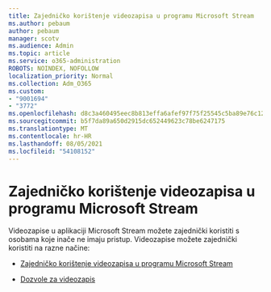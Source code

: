 ```yaml
---
title: Zajedničko korištenje videozapisa u programu Microsoft Stream
ms.author: pebaum
author: pebaum
manager: scotv
ms.audience: Admin
ms.topic: article
ms.service: o365-administration
ROBOTS: NOINDEX, NOFOLLOW
localization_priority: Normal
ms.collection: Adm_O365
ms.custom:
- "9001694"
- "3772"
ms.openlocfilehash: d8c3a460495eec8b813effa6afef97f75f25545c5ba89e76c123b6273e1a9025
ms.sourcegitcommit: b5f7da89a650d2915dc652449623c78be6247175
ms.translationtype: MT
ms.contentlocale: hr-HR
ms.lasthandoff: 08/05/2021
ms.locfileid: "54108152"
---
```

# <a name="share-your-videos-in-microsoft-stream"></a>Zajedničko korištenje videozapisa u programu Microsoft Stream

Videozapise u aplikaciji Microsoft Stream možete zajednički koristiti s osobama koje inače ne imaju pristup. Videozapise možete zajednički koristiti na razne načine:

- [Zajedničko korištenje videozapisa u programu Microsoft Stream](https://docs.microsoft.com/stream/portal-share-video)

- [Dozvole za videozapis](https://docs.microsoft.com/stream/portal-share-video#permissions-on-your-video)
